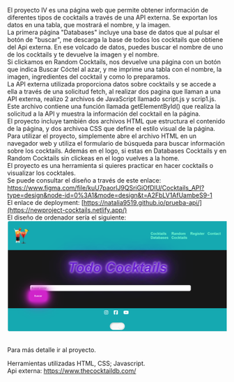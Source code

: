 El proyecto IV es una página web que permite obtener información de diferentes tipos de cocktails a través de una API externa. Se exportan los datos en una tabla, que mostrará el nombre, y la imagen.<br>
La primera página "Databases" incluye una base de datos que al pulsar el botón de "buscar", me descarga la base de todos los cocktails que obtiene del Api externa. En ese volcado de datos, puedes buscar el nombre de uno de los cocktails y te devuelve la imagen y el nombre. <br>
Si clickamos en Random Cocktails, nos devuelve una página con un botón que indica Buscar Cóctel al azar, y me imprime una tabla con el nombre, la imagen, ingredientes del cocktail y como lo preparamos. <br>
La API externa utilizada proporciona datos sobre cocktails y se accede a ella a través de una solicitud fetch, al realizar dos pagina que llaman a una API externa, realizo 2 archivos de JavaScript llamado script.js y scrip1.js. Este archivo contiene una función llamada getElementById() que realiza la solicitud a la API y muestra la información del cocktail en la página. <br>
El proyecto incluye también dos archivos HTML que estructura el contenido de la página, y dos archivoa CSS que define el estilo visual de la página. <br>
Para utilizar el proyecto, simplemente abre el archivo HTML en un navegador web y utiliza el formulario de búsqueda para buscar información sobre los cocktails. Además en el logo, si estas en Databases Cocktails y en Random Cocktails sin clickeas en el logo vuelves a la home. <br>
El proyecto es una herramienta si quieres practicar en hacer cocktails o visualizar los cocktales. 
<br>
Se puede consultar el diseño a través de este enlace: https://www.figma.com/file/kuU7paorlJ9QSriGiOfDlU/Cocktails_API?type=design&node-id=0%3A1&mode=design&t=A2FbLV1AfUambeS9-1<br>
El enlace de deployment: [https://natalia9519.github.io/prueba-api/](https://newproject-cocktails.netlify.app/) <br>
El diseño de ordenador sería el siguiente:
<br>
![prueba](./imagen/Captura%20de%20pantalla%202023-12-02%20201400.png)

<br>
Para más detalle ir al proyecto.

Herramientas utilizadas HTML, CSS; Javascript.<br>
Api externa: https://www.thecocktaildb.com/
